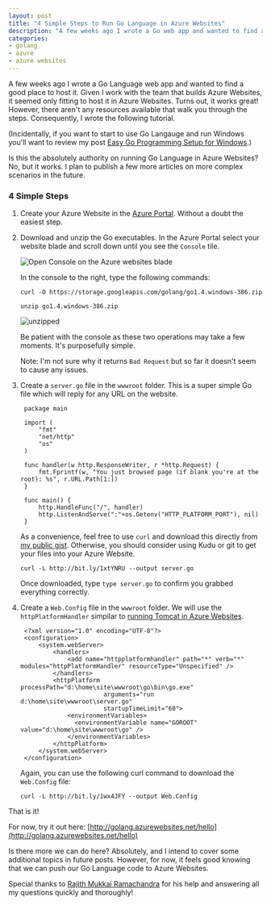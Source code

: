 ```yaml
---
layout: post
title: "4 Simple Steps to Run Go Language in Azure Websites"
description: "A few weeks ago I wrote a Go web app and wanted to find a good place to host it. Turns out, Azure Websites is a great fit! Follow these four simple steps to try it out."
categories: 
- golang
- azure
- azure websites
---
```


A few weeks ago I wrote a Go Language web app and wanted to find a good place to host it. Given I work with the team that builds Azure Websites, it seemed only fitting to host it in Azure Websites. Turns out, it works great! However, there aren't any resources available that walk you through the steps. Consequently, I wrote the following tutorial.

(Incidentally, if you want to start to use Go Langauge and run Windows you'll want to review my post [Easy Go Programming Setup for Windows](http://www.wadewegner.com/2014/12/easy-go-programming-setup-for-windows/).)

Is this the absolutely authority on running Go Language in Azure Websites? No, but it works. I plan to publish a few more articles on more complex scenarios in the future.

### 4 Simple Steps ###

1. Create your Azure Website in the [Azure Portal](https://portal.azure.com). Without a doubt the easiest step.

2. Download and unzip the Go executables. In the Azure Portal select your website blade and scroll down until you see the `Console` tile.

	![Open Console on the Azure websites blade](https://cloud.githubusercontent.com/assets/746259/5574198/146ffd92-8f76-11e4-9975-f9e4cd51b9fe.png)

	In the console to the right, type the following commands:

	`curl -O https://storage.googleapis.com/golang/go1.4.windows-386.zip`

	`unzip go1.4.windows-386.zip`

	![unzipped](https://cloud.githubusercontent.com/assets/746259/5574286/0ac47f78-8f78-11e4-91c3-1a5f4a6540ae.png)

	Be patient with the console as these two operations may take a few moments. It's purposefully simple.

	Note: I'm not sure why it returns `Bad Request` but so far it doesn't seem to cause any issues.

3. Create a `server.go` file in the `wwwroot` folder. This is a super simple Go file which will reply for any URL on the website.

		package main

		import (
		    "fmt"
		    "net/http"
		    "os" 
		)

		func handler(w http.ResponseWriter, r *http.Request) {
		    fmt.Fprintf(w, "You just browsed page (if blank you're at the root): %s", r.URL.Path[1:])
		}

		func main() {
		    http.HandleFunc("/", handler)
		    http.ListenAndServe(":"+os.Getenv("HTTP_PLATFORM_PORT"), nil)
		}

	As a convenience, feel free to use `curl` and download this directly from [my public gist](https://gist.github.com/wadewegner/52a925a7b1607a48d796). Otherwise, you should consider using Kudu or git to get your files into your Azure Website.

	`curl -L http://bit.ly/1xtYNRU --output server.go`

	Once downloaded, type `type server.go` to confirm you grabbed everything correctly.

4. Create a `Web.Config` file in the `wwwroot` folder. We will use the `httpPlatformHandler` simpilar to [running Tomcat in Azure Websites](http://azure.microsoft.com/en-us/documentation/articles/web-sites-java-custom-upload/).

		<?xml version="1.0" encoding="UTF-8"?>
		<configuration>
		    <system.webServer>
		        <handlers>
		            <add name="httpplatformhandler" path="*" verb="*" modules="httpPlatformHandler" resourceType="Unspecified" />
		        </handlers>
		        <httpPlatform processPath="d:\home\site\wwwroot\go\bin\go.exe" 
		                      arguments="run d:\home\site\wwwroot\server.go" 
		                      startupTimeLimit="60">
		            <environmentVariables>
		              <environmentVariable name="GOROOT" value="d:\home\site\wwwroot\go" />
		            </environmentVariables>
		        </httpPlatform>
		    </system.webServer>
		</configuration>

	Again, you can use the following curl command to download the `Web.Config` file:

	`curl -L http://bit.ly/1wx4JFY --output Web.Config`

That is it!

For now, try it out here: [http://golang.azurewebsites.net/hello](http://golang.azurewebsites.net/hello) 

Is there more we can do here? Absolutely, and I intend to cover some additional topics in future posts. However, for now, it feels good knowing that we can push our Go Language code to Azure Websites.

Special thanks to [Rajith Mukkai Ramachandra](https://twitter.com/ranjithtweeets) for his help and answering all my questions quickly and thoroughly!
